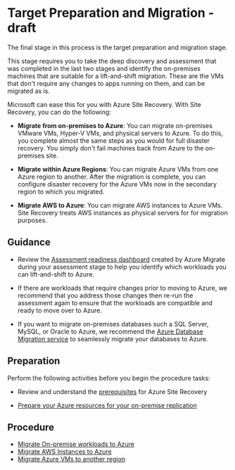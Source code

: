 # Target Preparation and Migration - draft

The final stage in this process is the target preparation and migration stage. 

This stage requires you to take the deep discovery and assessment that was completed in the last two stages and identify the on-premises machines that are suitable for a lift-and-shift migration. These are the VMs that don't require any changes to apps running on them, and can be migrated as is.

Microsoft can ease this for you with Azure Site Recovery. With Site Recovery, you can do the following:

  - **Migrate from on-premises to Azure**: You can migrate on-premises VMware VMs, Hyper-V VMs, and physical servers to Azure. To do this, you complete almost the same steps as you would for full disaster recovery. You simply don't fail machines back from Azure to the on-premises site.

  - **Migrate within Azure Regions**: You can migrate Azure VMs from one Azure region to another. After the migration is complete, you can configure disaster recovery for the Azure VMs now in the secondary region to which you migrated.

  - **Migrate AWS to Azure**: You can migrate AWS instances to Azure VMs. Site Recovery treats AWS instances as physical servers for for migration purposes.

## Guidance

  - Review the [Assessment readiness dashboard](https://docs.microsoft.com/en-us/azure/migrate/how-to-get-migration-tool#review-suggested-migration-methods) created by Azure Migrate during your assessment stage to help you identify which workloads you can lift-and-shift to Azure.

  - If there are workloads that require changes prior to moving to Azure, we recommend that you address those changes then re-run the assessment again to ensure that the workloads are compatible and ready to move over to Azure.

  - If you want to migrate on-premises databases such a SQL Server, MySQL, or Oracle to Azure, we recommend the [Azure Database Migration service](https://azure.microsoft.com/campaigns/database-migration/) to seamlessly migrate your databases to Azure.

## Preparation

Perform the following activities before you begin the procedure tasks: 

  - Review and understand the [prerequisites](https://docs.microsoft.com/en-us/azure/cloud-solution-provider/migration/on-premises-to-azure-csp/asr-setup-guide#prerequisites) for Azure Site Recovery
  
  -  [Prepare your Azure resources for your on-premise replication](https://docs.microsoft.com/en-us/azure/site-recovery/tutorial-prepare-azure)


## Procedure

  - [Migrate On-premise workloads to Azure](https://docs.microsoft.com/en-us/azure/site-recovery/migrate-tutorial-on-premises-azure)
  - [Migrate AWS Instances to Azure](https://docs.microsoft.com/en-us/azure/site-recovery/migrate-tutorial-aws-azure)
  - [Migrate Azure VMs to another region](https://docs.microsoft.com/en-us/azure/site-recovery/azure-to-azure-tutorial-migrate)




